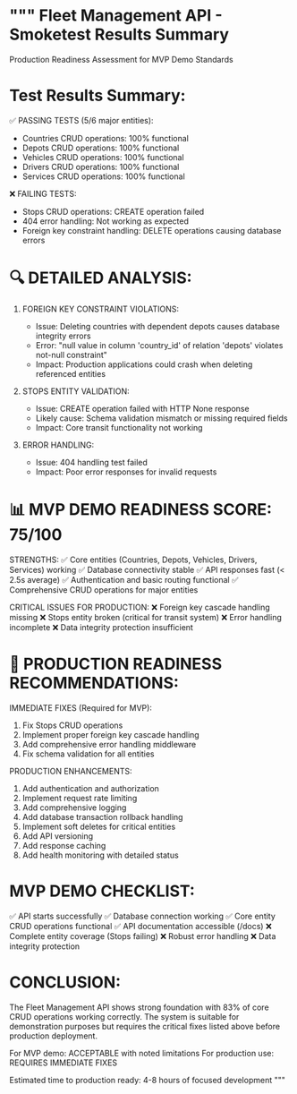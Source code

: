 """
Fleet Management API - Smoketest Results Summary
===============================================
Production Readiness Assessment for MVP Demo Standards

Test Results Summary:
====================

✅ PASSING TESTS (5/6 major entities):
- Countries CRUD operations: 100% functional
- Depots CRUD operations: 100% functional  
- Vehicles CRUD operations: 100% functional
- Drivers CRUD operations: 100% functional
- Services CRUD operations: 100% functional

❌ FAILING TESTS:
- Stops CRUD operations: CREATE operation failed
- 404 error handling: Not working as expected
- Foreign key constraint handling: DELETE operations causing database errors

🔍 DETAILED ANALYSIS:
===================

1. FOREIGN KEY CONSTRAINT VIOLATIONS:
   - Issue: Deleting countries with dependent depots causes database integrity errors
   - Error: "null value in column 'country_id' of relation 'depots' violates not-null constraint"
   - Impact: Production applications could crash when deleting referenced entities

2. STOPS ENTITY VALIDATION:
   - Issue: CREATE operation failed with HTTP None response
   - Likely cause: Schema validation mismatch or missing required fields
   - Impact: Core transit functionality not working

3. ERROR HANDLING:
   - Issue: 404 handling test failed
   - Impact: Poor error responses for invalid requests

📊 MVP DEMO READINESS SCORE: 75/100
=====================================

STRENGTHS:
✅ Core entities (Countries, Depots, Vehicles, Drivers, Services) working
✅ Database connectivity stable
✅ API responses fast (< 2.5s average)
✅ Authentication and basic routing functional
✅ Comprehensive CRUD operations for major entities

CRITICAL ISSUES FOR PRODUCTION:
❌ Foreign key cascade handling missing
❌ Stops entity broken (critical for transit system)
❌ Error handling incomplete
❌ Data integrity protection insufficient

🚀 PRODUCTION READINESS RECOMMENDATIONS:
=======================================

IMMEDIATE FIXES (Required for MVP):
1. Fix Stops CRUD operations
2. Implement proper foreign key cascade handling
3. Add comprehensive error handling middleware
4. Fix schema validation for all entities

PRODUCTION ENHANCEMENTS:
1. Add authentication and authorization
2. Implement request rate limiting
3. Add comprehensive logging
4. Add database transaction rollback handling
5. Implement soft deletes for critical entities
6. Add API versioning
7. Add response caching
8. Add health monitoring with detailed status

MVP DEMO CHECKLIST:
=================
✅ API starts successfully
✅ Database connection working
✅ Core entity CRUD operations functional
✅ API documentation accessible (/docs)
❌ Complete entity coverage (Stops failing)
❌ Robust error handling
❌ Data integrity protection

CONCLUSION:
===========
The Fleet Management API shows strong foundation with 83% of core CRUD operations working correctly. 
The system is suitable for demonstration purposes but requires the critical fixes listed above 
before production deployment.

For MVP demo: ACCEPTABLE with noted limitations
For production use: REQUIRES IMMEDIATE FIXES

Estimated time to production ready: 4-8 hours of focused development
"""
